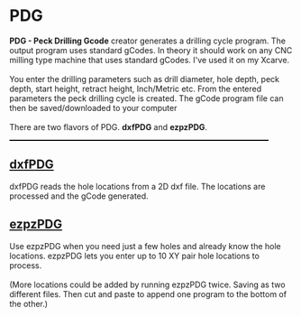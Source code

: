 # PDG
<p>
	<b>PDG - Peck Drilling Gcode</b> creator generates a drilling cycle program. 
	The output program uses standard gCodes. In theory it should 
	work on any CNC milling type machine that uses standard gCodes. 
	I've used it on my Xcarve. <br />
	<br />
	You enter the drilling parameters such as drill diameter, 
	hole depth, peck depth, start height, retract height, Inch/Metric etc. 
	From the entered parameters the peck drilling cycle is created. 
	The gCode program file can then be saved/downloaded to your computer<br> 
	<br>
	There are two flavors of PDG. <b>dxfPDG</b> and <b>ezpzPDG</b>.
	<hr style="text-align:left; margin-left:0; width:460px; height:2px; 
	      background-color:black; border: 0 none;" />
	<h2><a href="https://popsshebang.github.io/PDG/dxfPDG.html">dxfPDG</a></h2>
	dxfPDG reads the hole locations from a 2D dxf file. The locations are 
	processed and the gCode generated. 
	<h2><a href="https://popsshebang.github.io/PDG/ezpzPDG.html">ezpzPDG</a></h2>
	Use ezpzPDG when you need just a few holes and already know the hole locations. 
	ezpzPDG lets you enter up to 10 XY pair hole locations to process.<br>
	<br>
	(More locations could be added by running ezpzPDG twice. Saving as two different 
	files. Then cut and paste to append one program to the bottom of the other.)<br>
  </p>
